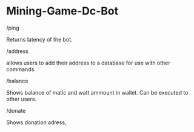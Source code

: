# Mining-Game-Dc-Bot
/ping 

Returns latency of the bot. 

/address 

 allows users to add their address to a database for use with other commands.

/balance 

Shows balance of matic and watt ammount in wallet. 
Can be executed to other users. 

/donate

Shows donation adress,
